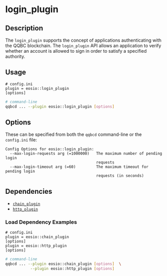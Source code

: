 # login_plugin

## Description

The `login_plugin` supports the concept of applications authenticating with the QQBC blockchain. The `login_plugin` API allows an application to verify whether an account is allowed to sign in order to satisfy a specified authority.

## Usage

```console
# config.ini
plugin = eosio::login_plugin
[options]
```
```sh
# command-line
qqbcd ... --plugin eosio::login_plugin [options]
```

## Options

These can be specified from both the `qqbcd` command-line or the `config.ini` file:

```console
Config Options for eosio::login_plugin:
  --max-login-requests arg (=1000000)   The maximum number of pending login 
                                        requests
  --max-login-timeout arg (=60)         The maximum timeout for pending login 
                                        requests (in seconds)
```

## Dependencies

* [`chain_plugin`](../chain_plugin/index.md)
* [`http_plugin`](../http_plugin/index.md)

### Load Dependency Examples

```console
# config.ini
plugin = eosio::chain_plugin
[options]
plugin = eosio::http_plugin 
[options]
```
```sh
# command-line
qqbcd ... --plugin eosio::chain_plugin [options]  \
           --plugin eosio::http_plugin [options]
```
